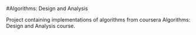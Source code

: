 #Algorithms: Design and Analysis

Project containing implementations of algorithms from coursera Algorithms: Design and Analysis course.
